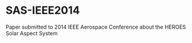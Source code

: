 SAS-IEEE2014
============

Paper submitted to 2014 IEEE Aerospace Conference about the HEROES Solar Aspect System
